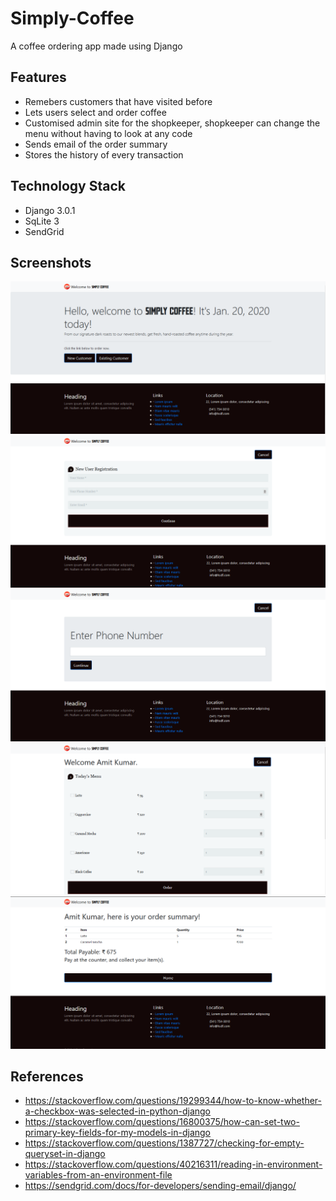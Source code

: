 # Simply-Coffee
A coffee ordering app made using Django

## Features
- Remebers customers that have visited before
- Lets users select and order coffee
- Customised admin site for the shopkeeper, shopkeeper can change the menu without having to look at any code
- Sends email of the order summary
- Stores the history of every transaction

## Technology Stack
- Django 3.0.1
- SqLite 3
- SendGrid

## Screenshots
<img src="https://github.com/zed1025/Simply-Coffee/blob/master/screenshots/1.png">
<img src="https://github.com/zed1025/Simply-Coffee/blob/master/screenshots/2.png">
<img src="https://github.com/zed1025/Simply-Coffee/blob/master/screenshots/3.png">
<img src="https://github.com/zed1025/Simply-Coffee/blob/master/screenshots/4.png">
<img src="https://github.com/zed1025/Simply-Coffee/blob/master/screenshots/5.png">


## References
- https://stackoverflow.com/questions/19299344/how-to-know-whether-a-checkbox-was-selected-in-python-django
- https://stackoverflow.com/questions/16800375/how-can-set-two-primary-key-fields-for-my-models-in-django
- https://stackoverflow.com/questions/1387727/checking-for-empty-queryset-in-django
- https://stackoverflow.com/questions/40216311/reading-in-environment-variables-from-an-environment-file
- https://sendgrid.com/docs/for-developers/sending-email/django/

